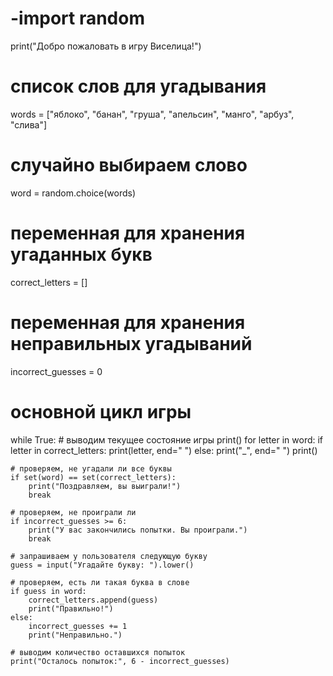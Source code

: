 # -import random

print("Добро пожаловать в игру Виселица!")

# список слов для угадывания
words = ["яблоко", "банан", "груша", "апельсин", "манго", "арбуз", "слива"]

# случайно выбираем слово
word = random.choice(words)

# переменная для хранения угаданных букв
correct_letters = []

# переменная для хранения неправильных угадываний
incorrect_guesses = 0

# основной цикл игры
while True:
    # выводим текущее состояние игры
    print()
    for letter in word:
        if letter in correct_letters:
            print(letter, end=" ")
        else:
            print("_", end=" ")
    print()

    # проверяем, не угадали ли все буквы
    if set(word) == set(correct_letters):
        print("Поздравляем, вы выиграли!")
        break

    # проверяем, не проиграли ли
    if incorrect_guesses >= 6:
        print("У вас закончились попытки. Вы проиграли.")
        break

    # запрашиваем у пользователя следующую букву
    guess = input("Угадайте букву: ").lower()

    # проверяем, есть ли такая буква в слове
    if guess in word:
        correct_letters.append(guess)
        print("Правильно!")
    else:
        incorrect_guesses += 1
        print("Неправильно.")

    # выводим количество оставшихся попыток
    print("Осталось попыток:", 6 - incorrect_guesses)

